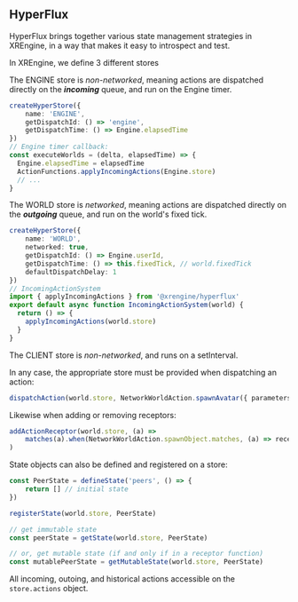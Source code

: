 ## HyperFlux

HyperFlux brings together various state management strategies in XREngine, in a way that makes it easy to introspect and test. 

In XREngine, we define 3 different stores

The ENGINE store is _non-networked_, meaning actions are dispatched directly on the _**incoming**_ queue, and run on the Engine timer. 

```ts
createHyperStore({
    name: 'ENGINE',
    getDispatchId: () => 'engine',
    getDispatchTime: () => Engine.elapsedTime
})
// Engine timer callback:
const executeWorlds = (delta, elapsedTime) => {
  Engine.elapsedTime = elapsedTime
  ActionFunctions.applyIncomingActions(Engine.store)
  // ...
}
```

The WORLD store is _networked_, meaning actions are dispatched directly on the _**outgoing**_ queue, and run on the world's fixed tick.

```ts
createHyperStore({
    name: 'WORLD',
    networked: true,
    getDispatchId: () => Engine.userId,
    getDispatchTime: () => this.fixedTick, // world.fixedTick
    defaultDispatchDelay: 1
})
// IncomingActionSystem
import { applyIncomingActions } from '@xrengine/hyperflux'
export default async function IncomingActionSystem(world) {
  return () => {
    applyIncomingActions(world.store)
  }
}

```

The CLIENT store is _non-networked_, and runs on a setInterval. 

In any case, the appropriate store must be provided when dispatching an action:

```ts
dispatchAction(world.store, NetworkWorldAction.spawnAvatar({ parameters }))
  ```

Likewise when adding or removing receptors:
```ts
addActionReceptor(world.store, (a) =>
    matches(a).when(NetworkWorldAction.spawnObject.matches, (a) => recepted.push(a))
)
```

State objects can also be defined and registered on a store:

```ts
const PeerState = defineState('peers', () => {
    return [] // initial state
})

registerState(world.store, PeerState)

// get immutable state
const peerState = getState(world.store, PeerState)

// or, get mutable state (if and only if in a receptor function)
const mutablePeerState = getMutableState(world.store, PeerState)
```

All incoming, outoing, and historical actions accessible on the `store.actions` object. 

